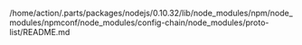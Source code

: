 /home/action/.parts/packages/nodejs/0.10.32/lib/node_modules/npm/node_modules/npmconf/node_modules/config-chain/node_modules/proto-list/README.md